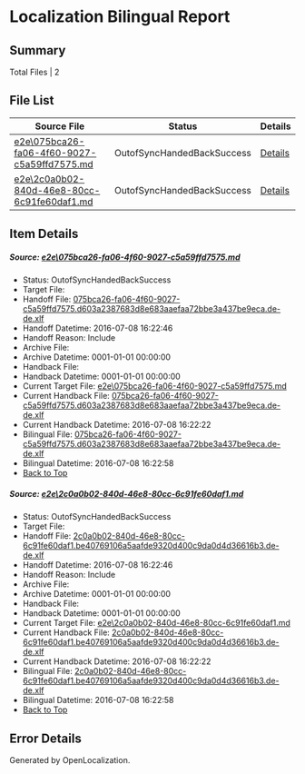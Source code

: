 # <a name='report-top'></a> Localization Bilingual Report

## Summary
 Total Files | 2

## File List
 Source File | Status | Details 
 ----------- | ------ | ------- 
 [e2e\075bca26-fa06-4f60-9027-c5a59ffd7575.md](https://github.com/OpenLocalizationTestOrg/oltest/blob/4636918d897997136573b9c87252200721bd001d/e2e/075bca26-fa06-4f60-9027-c5a59ffd7575.md) | OutofSyncHandedBackSuccess | [Details](#4469c62225676be9e5a2e09d792dacf7f9f35a9d1)
 [e2e\2c0a0b02-840d-46e8-80cc-6c91fe60daf1.md](https://github.com/OpenLocalizationTestOrg/oltest/blob/4636918d897997136573b9c87252200721bd001d/e2e/2c0a0b02-840d-46e8-80cc-6c91fe60daf1.md) | OutofSyncHandedBackSuccess | [Details](#01b0e4cfae54f2c89122c5d00b8ad7cb134d64732)

## Item Details
##### <a name='4469c62225676be9e5a2e09d792dacf7f9f35a9d1'></a> Source: [e2e\075bca26-fa06-4f60-9027-c5a59ffd7575.md](https://github.com/OpenLocalizationTestOrg/oltest/blob/4636918d897997136573b9c87252200721bd001d/e2e/075bca26-fa06-4f60-9027-c5a59ffd7575.md)
* Status: OutofSyncHandedBackSuccess
* Target File: 
* Handoff File: [075bca26-fa06-4f60-9027-c5a59ffd7575.d603a2387683d8e683aaefaa72bbe3a437be9eca.de-de.xlf](https://github.com/OpenLocalizationTestOrg/olhandoff-e2e/blob/18ce456249d56b14c950d340059fdf3a49539313/ol-handoff/OpenLocalizationTestOrg/oltest-dede-fly/ci/ht/075bca26-fa06-4f60-9027-c5a59ffd7575.d603a2387683d8e683aaefaa72bbe3a437be9eca.de-de.xlf)
* Handoff Datetime: 2016-07-08 16:22:46
* Handoff Reason: Include
* Archive File: 
* Archive Datetime: 0001-01-01 00:00:00
* Handback File: 
* Handback Datetime: 0001-01-01 00:00:00
* Current Target File: [e2e\075bca26-fa06-4f60-9027-c5a59ffd7575.md](https://github.com/OpenLocalizationTestOrg/oltest-dede-fly/blob/7b36442940c196ac4b504b1307c7fbdaa545a320/e2e/075bca26-fa06-4f60-9027-c5a59ffd7575.md)
* Current Handback File: [075bca26-fa06-4f60-9027-c5a59ffd7575.d603a2387683d8e683aaefaa72bbe3a437be9eca.de-de.xlf](https://github.com/OpenLocalizationTestOrg/olhandback-e2e/blob/1b714c0f6cd5de6db81bb0cf1c585eb975934aa1/ol-handback/OpenLocalizationTestOrg/oltest-dede-fly/ci/ht/075bca26-fa06-4f60-9027-c5a59ffd7575.d603a2387683d8e683aaefaa72bbe3a437be9eca.de-de.xlf)
* Current Handback Datetime: 2016-07-08 16:22:22
* Bilingual File: [075bca26-fa06-4f60-9027-c5a59ffd7575.d603a2387683d8e683aaefaa72bbe3a437be9eca.de-de.xlf](https://github.com/OpenLocalizationTestOrg/olhandback-e2e/blob/1b714c0f6cd5de6db81bb0cf1c585eb975934aa1/ol-handback/OpenLocalizationTestOrg/oltest-dede-fly/ci/ht/075bca26-fa06-4f60-9027-c5a59ffd7575.d603a2387683d8e683aaefaa72bbe3a437be9eca.de-de.xlf)
* Bilingual Datetime: 2016-07-08 16:22:58
* [Back to Top](#report-top)

##### <a name='01b0e4cfae54f2c89122c5d00b8ad7cb134d64732'></a> Source: [e2e\2c0a0b02-840d-46e8-80cc-6c91fe60daf1.md](https://github.com/OpenLocalizationTestOrg/oltest/blob/4636918d897997136573b9c87252200721bd001d/e2e/2c0a0b02-840d-46e8-80cc-6c91fe60daf1.md)
* Status: OutofSyncHandedBackSuccess
* Target File: 
* Handoff File: [2c0a0b02-840d-46e8-80cc-6c91fe60daf1.be40769106a5aafde9320d400c9da0d4d36616b3.de-de.xlf](https://github.com/OpenLocalizationTestOrg/olhandoff-e2e/blob/18ce456249d56b14c950d340059fdf3a49539313/ol-handoff/OpenLocalizationTestOrg/oltest-dede-fly/ci/ht/2c0a0b02-840d-46e8-80cc-6c91fe60daf1.be40769106a5aafde9320d400c9da0d4d36616b3.de-de.xlf)
* Handoff Datetime: 2016-07-08 16:22:46
* Handoff Reason: Include
* Archive File: 
* Archive Datetime: 0001-01-01 00:00:00
* Handback File: 
* Handback Datetime: 0001-01-01 00:00:00
* Current Target File: [e2e\2c0a0b02-840d-46e8-80cc-6c91fe60daf1.md](https://github.com/OpenLocalizationTestOrg/oltest-dede-fly/blob/7b36442940c196ac4b504b1307c7fbdaa545a320/e2e/2c0a0b02-840d-46e8-80cc-6c91fe60daf1.md)
* Current Handback File: [2c0a0b02-840d-46e8-80cc-6c91fe60daf1.be40769106a5aafde9320d400c9da0d4d36616b3.de-de.xlf](https://github.com/OpenLocalizationTestOrg/olhandback-e2e/blob/1b714c0f6cd5de6db81bb0cf1c585eb975934aa1/ol-handback/OpenLocalizationTestOrg/oltest-dede-fly/ci/ht/2c0a0b02-840d-46e8-80cc-6c91fe60daf1.be40769106a5aafde9320d400c9da0d4d36616b3.de-de.xlf)
* Current Handback Datetime: 2016-07-08 16:22:22
* Bilingual File: [2c0a0b02-840d-46e8-80cc-6c91fe60daf1.be40769106a5aafde9320d400c9da0d4d36616b3.de-de.xlf](https://github.com/OpenLocalizationTestOrg/olhandback-e2e/blob/1b714c0f6cd5de6db81bb0cf1c585eb975934aa1/ol-handback/OpenLocalizationTestOrg/oltest-dede-fly/ci/ht/2c0a0b02-840d-46e8-80cc-6c91fe60daf1.be40769106a5aafde9320d400c9da0d4d36616b3.de-de.xlf)
* Bilingual Datetime: 2016-07-08 16:22:58
* [Back to Top](#report-top)


## Error Details

Generated by OpenLocalization.
